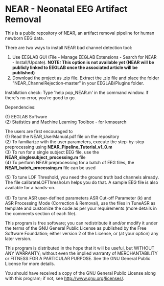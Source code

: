 # NEAR - Neonatal EEG Artifact Removal

This is a public repository of NEAR, an artifact removal pipeline for human newborn EEG data. <br />

There are two ways to install NEAR bad channel detection tool: <br />

1) Use EEGLAB GUI (File - Manage EEGLAB Extensions - Search for NEAR - Install/Update). **NOTE: This option is not available yet (NEAR will be publicly linked to EEGLAB once the associated article will be published) <br />**
2) Download the project as .zip file. Extract the .zip file and place the folder "NEAR_ChannelRejection-master" in your EEGLAB/Plugins folder. 

Installation check: Type 'help pop_NEAR.m' in the command window. If there's no error, you're good to go. <br />

Dependencies: <br />

(1) EEGLAB Software <br />
(2) Statistics and Machine Learning Toolbox - for knnsearch

The users are first encouraged to <br />
(1) Read the NEAR_UserManual.pdf file on the repository <br />
(2) To familiarize with the user parameters, execute the step-by-step preprocessing using **NEAR_Pipeline_Tutorial_v1_0.m** <br />
(3) To run for a single subject EEG file, use the **NEAR_singlesubject_processing.m** file <br />
(4) To perform NEAR preprocessing for a batch of EEG files, the **NEAR_batch_processing.m** file can be used <br />

(5) To tune LOF Threshold, you need the ground truth bad channels already. The file calibrateLOFThreshol.m helps you do that. A sample EEG file is also available for a hands-on. <br />
<br />
(6) To tune ASR user-defined parameters ASR Cut-off Parameter (k) and ASR Processing Mode (Correction & Removal), use the files in TuneASR as template and customize the code as per your requirements (more details in the comments section of each file). <br />



This program is free software; you can redistribute it and/or modify it under the terms of the GNU General Public License as published by the Free Software Foundation; either version 2 of the License, or (at your option) any later version. <br />

This program is distributed in the hope that it will be useful, but WITHOUT ANY WARRANTY; without even the implied warranty of MERCHANTABILITY or FITNESS FOR A PARTICULAR PURPOSE. See the GNU General Public License for more details. <br />

You should have received a copy of the GNU General Public License along with this program; if not, see http://www.gnu.org/licenses/.
